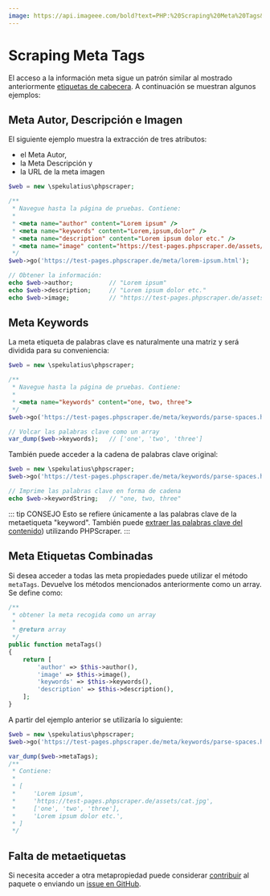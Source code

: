 ```yaml
---
image: https://api.imageee.com/bold?text=PHP:%20Scraping%20Meta%20Tags&bg_image=https://images.unsplash.com/photo-1542762933-ab3502717ce7
---
```


# Scraping Meta Tags

El acceso a la información meta sigue un patrón similar al mostrado anteriormente [etiquetas de cabecera](/es/examples/scrape-header-tags.html). A continuación se muestran algunos ejemplos:


## Meta Autor, Descripción e Imagen

El siguiente ejemplo muestra la extracción de tres atributos:

- el Meta Autor,
- la Meta Descripción y
- la URL de la meta imagen

```php
$web = new \spekulatius\phpscraper;

/**
 * Navegue hasta la página de pruebas. Contiene:
 *
 * <meta name="author" content="Lorem ipsum" />
 * <meta name="keywords" content="Lorem,ipsum,dolor" />
 * <meta name="description" content="Lorem ipsum dolor etc." />
 * <meta name="image" content="https://test-pages.phpscraper.de/assets/cat.jpg" />
 */
$web->go('https://test-pages.phpscraper.de/meta/lorem-ipsum.html');

// Obtener la información:
echo $web->author;          // "Lorem ipsum"
echo $web->description;     // "Lorem ipsum dolor etc."
echo $web->image;           // "https://test-pages.phpscraper.de/assets/cat.jpg"
```


## Meta Keywords

La meta etiqueta de palabras clave es naturalmente una matriz y será dividida para su conveniencia:

```php
$web = new \spekulatius\phpscraper;

/**
 * Navegue hasta la página de pruebas. Contiene:
 *
 * <meta name="keywords" content="one, two, three">
 */
$web->go('https://test-pages.phpscraper.de/meta/keywords/parse-spaces.html');

// Volcar las palabras clave como un array
var_dump($web->keywords);   // ['one', 'two', 'three']
```

También puede acceder a la cadena de palabras clave original:

```php
$web = new \spekulatius\phpscraper;
$web->go('https://test-pages.phpscraper.de/meta/keywords/parse-spaces.html');

// Imprime las palabras clave en forma de cadena
echo $web->keywordString;   // "one, two, three"
```

::: tip CONSEJO
Esto se refiere únicamente a las palabras clave de la metaetiqueta "keyword". También puede [extraer las palabras clave del contenido](/es/examples/extract-keywords.html)) utilizando PHPScraper.
:::


## Meta Etiquetas Combinadas

Si desea acceder a todas las meta propiedades puede utilizar el método `metaTags`. Devuelve los métodos mencionados anteriormente como un array. Se define como:

```php
/**
 * obtener la meta recogida como un array
 *
 * @return array
 */
public function metaTags()
{
    return [
        'author' => $this->author(),
        'image' => $this->image(),
        'keywords' => $this->keywords(),
        'description' => $this->description(),
    ];
}
```

A partir del ejemplo anterior se utilizaría lo siguiente:

```php
$web = new \spekulatius\phpscraper;
$web->go('https://test-pages.phpscraper.de/meta/keywords/parse-spaces.html');

var_dump($web->metaTags);
/**
 * Contiene:
 *
 * [
 *     'Lorem ipsum',
 *     'https://test-pages.phpscraper.de/assets/cat.jpg',
 *     ['one', 'two', 'three'],
 *     'Lorem ipsum dolor etc.',
 * ]
 */
```


## Falta de metaetiquetas

Si necesita acceder a otra metapropiedad puede considerar [contribuir](/contributing.html) al paquete o enviando un [issue en GitHub](https://github.com/spekulatius/phpscraper/issues).
